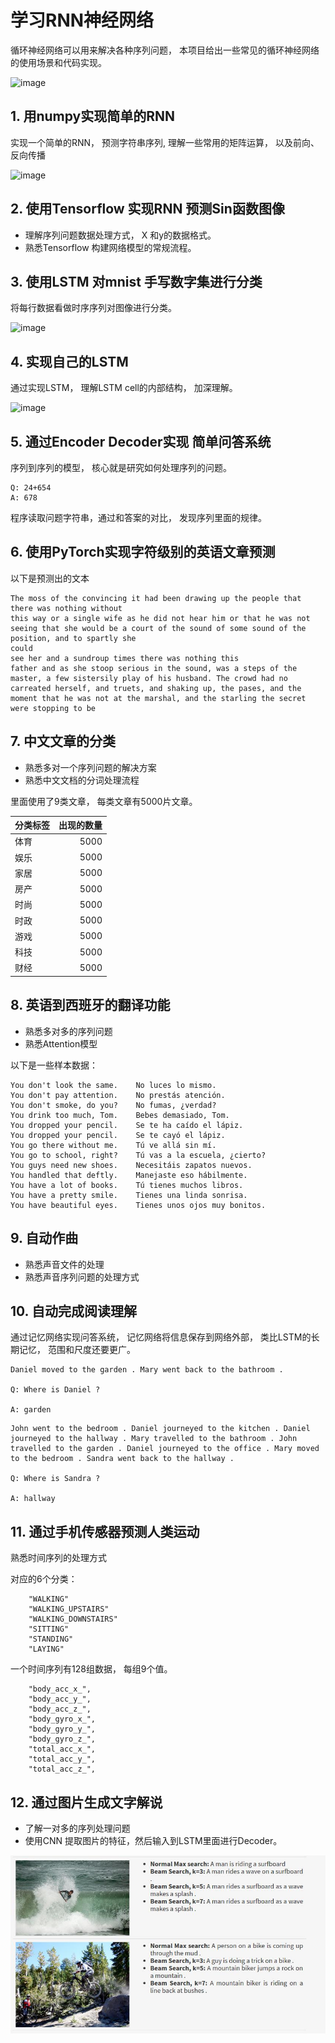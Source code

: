 # 学习RNN神经网络


循环神经网络可以用来解决各种序列问题， 本项目给出一些常见的循环神经网络的使用场景和代码实现。 

![image](https://dikers-data.s3.cn-northwest-1.amazonaws.com.cn/images/rnn.png)




## 1. 用numpy实现简单的RNN

实现一个简单的RNN， 预测字符串序列, 理解一些常用的矩阵运算， 以及前向、反向传播

![image](https://pic1.zhimg.com/80/v2-4058db6817f202ddc3fc41cb3683a744_1440w.png)




## 2. 使用Tensorflow 实现RNN 预测Sin函数图像

* 理解序列问题数据处理方式， X 和y的数据格式。 
* 熟悉Tensorflow 构建网络模型的常规流程。 



## 3. 使用LSTM 对mnist 手写数字集进行分类

将每行数据看做时序序列对图像进行分类。 

![image](https://timgsa.baidu.com/timg?image&quality=80&size=b9999_10000&sec=1585420330395&di=fe0f331f114848935b109a657958fd6c&imgtype=0&src=http%3A%2F%2Finews.gtimg.com%2Fnewsapp_bt%2F0%2F6847845171%2F1000)




## 4. 实现自己的LSTM 

通过实现LSTM， 理解LSTM cell的内部结构， 加深理解。 


![image](https://img2018.cnblogs.com/blog/1575054/201904/1575054-20190412231515774-190310739.png)


## 5. 通过Encoder Decoder实现 简单问答系统

序列到序列的模型， 核心就是研究如何处理序列的问题。 

```
Q: 24+654
A: 678
```
程序读取问题字符串，通过和答案的对比， 发现序列里面的规律。  



## 6. 使用PyTorch实现字符级别的英语文章预测

以下是预测出的文本
```
The moss of the convincing it had been drawing up the people that there was nothing without 
this way or a single wife as he did not hear him or that he was not seeing that she would be a court of the sound of some sound of the position, and to spartly she
could
see her and a sundroup times there was nothing this
father and as she stoop serious in the sound, was a steps of the master, a few sistersily play of his husband. The crowd had no carreated herself, and truets, and shaking up, the pases, and the moment that he was not at the marshal, and the starling the secret were stopping to be
```


## 7. 中文文章的分类

* 熟悉多对一个序列问题的解决方案
* 熟悉中文文档的分词处理流程

里面使用了9类文章， 每类文章有5000片文章。 

| 分类标签 | 出现的数量 |
| :-----| ----: |
| 体育 | 5000 |
| 娱乐 | 5000 |
| 家居 | 5000 |
| 房产 | 5000 |
| 时尚 | 5000 |
| 时政 | 5000 |
| 游戏 | 5000 |
| 科技 | 5000 |
| 财经 | 5000 |



## 8. 英语到西班牙的翻译功能

* 熟悉多对多的序列问题
* 熟悉Attention模型

以下是一些样本数据：
```
You don't look the same.	No luces lo mismo.
You don't pay attention.	No prestás atención.
You don't smoke, do you?	No fumas, ¿verdad?
You drink too much, Tom.	Bebes demasiado, Tom.
You dropped your pencil.	Se te ha caído el lápiz.
You dropped your pencil.	Se te cayó el lápiz.
You go there without me.	Tú ve allá sin mí.
You go to school, right?	Tú vas a la escuela, ¿сierto?
You guys need new shoes.	Necesitáis zapatos nuevos.
You handled that deftly.	Manejaste eso hábilmente.
You have a lot of books.	Tú tienes muchos libros.
You have a pretty smile.	Tienes una linda sonrisa.
You have beautiful eyes.	Tienes unos ojos muy bonitos.
```



## 9. 自动作曲

* 熟悉声音文件的处理
* 熟悉声音序列问题的处理方式



## 10. 自动完成阅读理解

通过记忆网络实现问答系统， 记忆网络将信息保存到网络外部， 类比LSTM的长期记忆， 范围和尺度还要更广。 


```
Daniel moved to the garden . Mary went back to the bathroom .

Q: Where is Daniel ?

A: garden
```


```
John went to the bedroom . Daniel journeyed to the kitchen . Daniel journeyed to the hallway . Mary travelled to the bathroom . John travelled to the garden . Daniel journeyed to the office . Mary moved to the bedroom . Sandra went back to the hallway .

Q: Where is Sandra ?

A: hallway

```


## 11. 通过手机传感器预测人类运动

熟悉时间序列的处理方式


对应的6个分类： 
```
    "WALKING"
    "WALKING_UPSTAIRS"
    "WALKING_DOWNSTAIRS" 
    "SITTING" 
    "STANDING"
    "LAYING"
```

一个时间序列有128组数据， 每组9个值。 
```
    "body_acc_x_",
    "body_acc_y_",
    "body_acc_z_",
    "body_gyro_x_",
    "body_gyro_y_",
    "body_gyro_z_",
    "total_acc_x_",
    "total_acc_y_",
    "total_acc_z_",
```




## 12. 通过图片生成文字解说

* 了解一对多的序列处理问题
* 使用CNN 提取图片的特征，然后输入到LSTM里面进行Decoder。


![image](./assets/im2txt.jpg)
 
 

